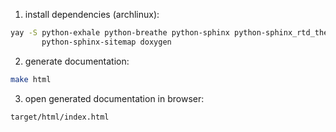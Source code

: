 1. install dependencies (archlinux):
```sh
yay -S python-exhale python-breathe python-sphinx python-sphinx_rtd_theme \
       python-sphinx-sitemap doxygen
```

2. generate documentation:
```sh
make html
```

3. open generated documentation in browser:
```
target/html/index.html
```

